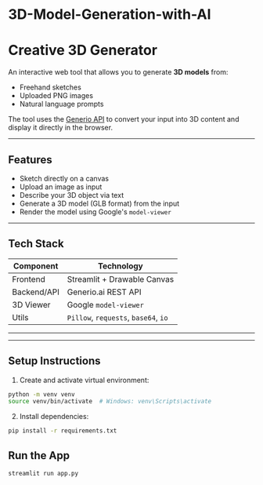# 3D-Model-Generation-with-AI
#  Creative 3D Generator

An interactive web tool that allows you to generate **3D models** from:
-  Freehand sketches
-  Uploaded PNG images
-  Natural language prompts

The tool uses the [Generio API](https://generio.ai) to convert your input into 3D content and display it directly in the browser.

---

##  Features

- Sketch directly on a canvas
- Upload an image as input
- Describe your 3D object via text
- Generate a 3D model (GLB format) from the input
- Render the model using Google's `model-viewer`

---

##  Tech Stack

| Component   | Technology                 |
|-------------|-----------------------------|
| Frontend    | Streamlit + Drawable Canvas |
| Backend/API | Generio.ai REST API         |
| 3D Viewer   | Google `model-viewer`       |
| Utils       | `Pillow`, `requests`, `base64`, `io` |

---

---

##  Setup Instructions

1.  Create and activate virtual environment:
```bash
python -m venv venv
source venv/bin/activate  # Windows: venv\Scripts\activate
```

2.  Install dependencies:
```bash
pip install -r requirements.txt
```

## Run the App
```bash
streamlit run app.py
```
